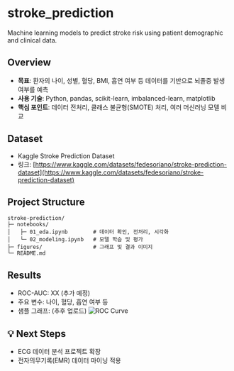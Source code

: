 # stroke_prediction
Machine learning models to predict stroke risk using patient demographic and clinical data.


##  Overview
- **목표**: 환자의 나이, 성별, 혈당, BMI, 흡연 여부 등 데이터를 기반으로 뇌졸중 발생 여부를 예측
- **사용 기술**: Python, pandas, scikit-learn, imbalanced-learn, matplotlib
- **핵심 포인트**: 데이터 전처리, 클래스 불균형(SMOTE) 처리, 여러 머신러닝 모델 비교

##  Dataset
- Kaggle Stroke Prediction Dataset  
- 링크: [https://www.kaggle.com/datasets/fedesoriano/stroke-prediction-dataset](https://www.kaggle.com/datasets/fedesoriano/stroke-prediction-dataset)

##  Project Structure
```
stroke-prediction/
├─ notebooks/
│   ├─ 01_eda.ipynb        # 데이터 확인, 전처리, 시각화
│   └─ 02_modeling.ipynb   # 모델 학습 및 평가
├─ figures/                # 그래프 및 결과 이미지
└─ README.md
```

##  Results
- ROC-AUC: XX (추가 예정)
- 주요 변수: 나이, 혈당, 흡연 여부 등
- 샘플 그래프: (추후 업로드)
![ROC Curve](figures/roc_rf.png)

## 💡 Next Steps
- ECG 데이터 분석 프로젝트 확장
- 전자의무기록(EMR) 데이터 마이닝 적용
